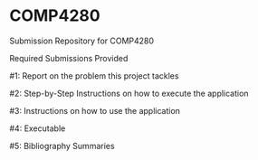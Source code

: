 # COMP4280
Submission Repository for COMP4280

Required Submissions Provided

#1: Report on the problem this project tackles

#2: Step-by-Step Instructions on how to execute the application

#3: Instructions on how to use the application

#4: Executable

#5: Bibliography Summaries
